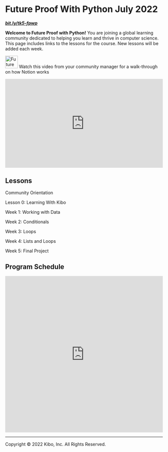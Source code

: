 # Future Proof With Python July 2022

**_[bit.ly/tk5-fpwp](http://bit.ly/tk5-fpwp)_**

**Welcome to Future Proof with Python!** You are joining a global learning community dedicated to helping you learn and thrive in computer science. This page includes links to the lessons for the course. New lessons will be added each week.

<aside>

<img src="/future-proof-with-python/instruction.png" alt="Future%20Proof%20with%20Python%20(April%202022)%20cde560ea771b4db192e308aa17d69936/instruction.png" width="40px" /> Watch this video from your community manager for a walk-through on how Notion works

</aside>

<div style="position: relative; padding-bottom: 56.25%; height: 0;"><iframe src="https://www.youtube.com/embed/1ji9bSs8chA" title="YouTube video player" frameborder="0" allow="accelerometer; autoplay; clipboard-write; encrypted-media; gyroscope; picture-in-picture" allowfullscreen style="position: absolute; top: 0; left: 0; width: 100%; height: 100%;"></iframe></div>

## Lessons

Community Orientation

Lesson 0: Learning With Kibo

Week 1: Working with Data

Week 2: Conditionals

Week 3: Loops

Week 4: Lists and Loops

Week 5: Final Project

## Program Schedule

<div style="width:100%;height:500px;"><iframe src="https://docs.google.com/presentation/d/1jBHN9Bh-LLbchnR3SY6UHugRHZT3DzdyLfSrtzdSI2Y/edit#slide=id.g124eed9e17f_1_59" frameborder="0" sandbox="allow-scripts allow-popups allow-top-navigation-by-user-activation allow-forms allow-same-origin" allowfullscreen="" style="width: 100%; height: 100%; border-radius: 1px; pointer-events: auto; background-color: white;"></iframe></div>

---

Copyright © 2022 Kibo, Inc. All Rights Reserved.
